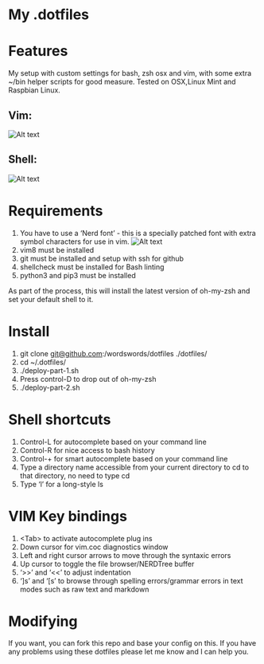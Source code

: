 # My .dotfiles

# Features

My setup with custom settings for bash, zsh osx and vim, with some extra ~/bin helper scripts for good measure. Tested on OSX,Linux Mint and Raspbian Linux.

## Vim:

![Alt text](https://i.imgur.com/LsisDfP.png "My vim setup")

## Shell:

![Alt text](https://i.imgur.com/IN1SwL7.png "My zsh setup")

# Requirements

1. You have to use a ‘Nerd font’ - this is a specially patched font with extra symbol characters for use in vim.
![Alt text](https://i.imgur.com/TOMXk1o.png "iTerm 2 setup")
2. vim8 must be installed
3. git must be installed and setup with ssh for github
4. shellcheck must be installed for Bash linting
5. python3 and pip3 must be installed

As part of the process, this will install the latest version of oh-my-zsh and set your default shell to it.

# Install

1. git clone git@github.com:/wordswords/dotfiles ./dotfiles/
2. cd ~/.dotfiles/
3. ./deploy-part-1.sh
4. Press control-D to drop out of oh-my-zsh
5. ./deploy-part-2.sh

# Shell shortcuts

1. Control-L for autocomplete based on your command line
2. Control-R for nice access to bash history
3. Control-+ for smart autocomplete based on your command line
4. Type a directory name accessible from your current directory to cd to that directory, no need to type cd
5. Type ‘l’ for a long-style ls

# VIM Key bindings

1. &lt;Tab&gt; to activate autocomplete plug ins
2. Down cursor for vim.coc diagnostics window
3. Left and right cursor arrows to move through the syntaxic errors 
4. Up cursor to toggle the file browser/NERDTree buffer
5. ‘>>’ and ‘<<’ to adjust indentation
6. ‘]s’ and ‘[s’ to browse through spelling errors/grammar errors in text modes such as raw text and markdown

# Modifying

If you want, you can fork this repo and base your config on this. If you have any problems using these dotfiles please let me know and I can help you.

